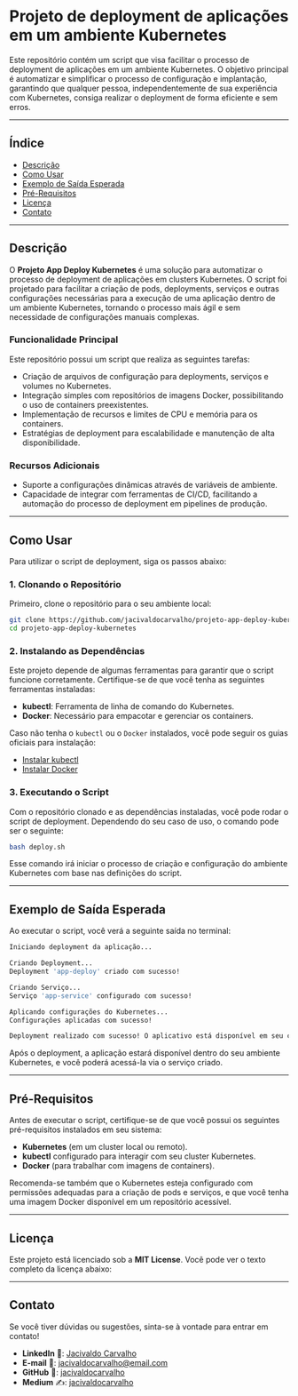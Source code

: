 # Projeto de deployment de aplicações em um ambiente Kubernetes

Este repositório contém um script que visa facilitar o processo de deployment de aplicações em um ambiente Kubernetes. O objetivo principal é automatizar e simplificar o processo de configuração e implantação, garantindo que qualquer pessoa, independentemente de sua experiência com Kubernetes, consiga realizar o deployment de forma eficiente e sem erros.

---

## Índice

- [Descrição](#descrição)
- [Como Usar](#como-usar)
- [Exemplo de Saída Esperada](#exemplo-de-saída-esperada)
- [Pré-Requisitos](#pré-requisitos)
- [Licença](#licença)
- [Contato](#contato)

---

## Descrição

O **Projeto App Deploy Kubernetes** é uma solução para automatizar o processo de deployment de aplicações em clusters Kubernetes. O script foi projetado para facilitar a criação de pods, deployments, serviços e outras configurações necessárias para a execução de uma aplicação dentro de um ambiente Kubernetes, tornando o processo mais ágil e sem necessidade de configurações manuais complexas.

### Funcionalidade Principal

Este repositório possui um script que realiza as seguintes tarefas:
- Criação de arquivos de configuração para deployments, serviços e volumes no Kubernetes.
- Integração simples com repositórios de imagens Docker, possibilitando o uso de containers preexistentes.
- Implementação de recursos e limites de CPU e memória para os containers.
- Estratégias de deployment para escalabilidade e manutenção de alta disponibilidade.

### Recursos Adicionais
- Suporte a configurações dinâmicas através de variáveis de ambiente.
- Capacidade de integrar com ferramentas de CI/CD, facilitando a automação do processo de deployment em pipelines de produção.

---

## Como Usar

Para utilizar o script de deployment, siga os passos abaixo:

### 1. Clonando o Repositório
Primeiro, clone o repositório para o seu ambiente local:

```bash
git clone https://github.com/jacivaldocarvalho/projeto-app-deploy-kubernetes.git
cd projeto-app-deploy-kubernetes
```

### 2. Instalando as Dependências
Este projeto depende de algumas ferramentas para garantir que o script funcione corretamente. Certifique-se de que você tenha as seguintes ferramentas instaladas:

- **kubectl**: Ferramenta de linha de comando do Kubernetes.
- **Docker**: Necessário para empacotar e gerenciar os containers.
  
Caso não tenha o `kubectl` ou o `Docker` instalados, você pode seguir os guias oficiais para instalação:
- [Instalar kubectl](https://kubernetes.io/docs/tasks/tools/install-kubectl/)
- [Instalar Docker](https://docs.docker.com/get-docker/)

### 3. Executando o Script

Com o repositório clonado e as dependências instaladas, você pode rodar o script de deployment. Dependendo do seu caso de uso, o comando pode ser o seguinte:

```bash
bash deploy.sh
```

Esse comando irá iniciar o processo de criação e configuração do ambiente Kubernetes com base nas definições do script.

---

## Exemplo de Saída Esperada

Ao executar o script, você verá a seguinte saída no terminal:

```bash
Iniciando deployment da aplicação...

Criando Deployment...
Deployment 'app-deploy' criado com sucesso!

Criando Serviço...
Serviço 'app-service' configurado com sucesso!

Aplicando configurações do Kubernetes...
Configurações aplicadas com sucesso!

Deployment realizado com sucesso! O aplicativo está disponível em seu cluster Kubernetes.
```

Após o deployment, a aplicação estará disponível dentro do seu ambiente Kubernetes, e você poderá acessá-la via o serviço criado.

---

## Pré-Requisitos

Antes de executar o script, certifique-se de que você possui os seguintes pré-requisitos instalados em seu sistema:

- **Kubernetes** (em um cluster local ou remoto).
- **kubectl** configurado para interagir com seu cluster Kubernetes.
- **Docker** (para trabalhar com imagens de containers).
  
Recomenda-se também que o Kubernetes esteja configurado com permissões adequadas para a criação de pods e serviços, e que você tenha uma imagem Docker disponível em um repositório acessível.

---

## Licença

Este projeto está licenciado sob a **MIT License**. Você pode ver o texto completo da licença abaixo:

---

## Contato

Se você tiver dúvidas ou sugestões, sinta-se à vontade para entrar em contato!

- **LinkedIn** 👔: [Jacivaldo Carvalho](https://www.linkedin.com/in/jacivaldocarvalho/)
- **E-mail** 📧: [jacivaldocarvalho@email.com](mailto:jacivaldocarvalho@email.com)
- **GitHub** 🐙: [jacivaldocarvalho](https://github.com/jacivaldocarvalho)
- **Medium** ✍️: [jacivaldocarvalho](https://medium.com/@jacivaldocarvalho)
